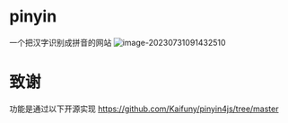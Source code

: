 # pinyin
一个把汉字识别成拼音的网站
![image-20230731091432510](https://awsimage-1.oss-cn-hangzhou.aliyuncs.com/image-20230731091432510.png)
# 致谢
功能是通过以下开源实现
https://github.com/Kaifuny/pinyin4js/tree/master
